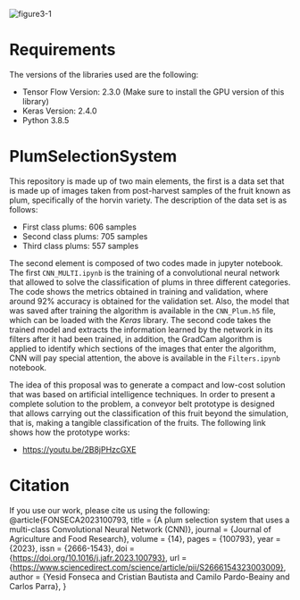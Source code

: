 ![figure3-1](https://user-images.githubusercontent.com/102532937/229074772-839abf55-0b3a-4e40-8912-737b97642cff.png)

# Requirements
The versions of the libraries used are the following:

- Tensor Flow Version: 2.3.0 (Make sure to install the GPU version of this library)
- Keras Version: 2.4.0
- Python 3.8.5


# PlumSelectionSystem
This repository is made up of two main elements, the first is a data set that is made up of images taken from post-harvest samples of the fruit known as plum, specifically of the horvin variety.
The description of the data set is as follows:

- First class plums: 606 samples
- Second class plums: 705 samples
- Third class plums: 557 samples

The second element is composed of two codes made in jupyter notebook. The first `CNN_MULTI.ipynb` is the training of a convolutional neural network that allowed to solve the classification of plums in three different categories. The code shows the metrics obtained in training and validation, where around 92% accuracy is obtained for the validation set. Also, the model that was saved after training the algorithm is available in the `CNN_Plum.h5` file, which can be loaded with the _Keras_ library. The second code takes the trained model and extracts the information learned by the network in its filters after it had been trained, in addition, the GradCam algorithm is applied to identify which sections of the images that enter the algorithm, CNN will pay special attention, the above is available in the `Filters.ipynb` notebook.

The idea of this proposal was to generate a compact and low-cost solution that was based on artificial intelligence techniques. In order to present a complete solution to the problem, a conveyor belt prototype is designed that allows carrying out the classification of this fruit beyond the simulation, that is, making a tangible classification of the fruits. The following link shows how the prototype works:

- https://youtu.be/2B8jPHzcGXE

# Citation
If you use our work, please cite us using the following:
@article{FONSECA2023100793,
title = {A plum selection system that uses a multi-class Convolutional Neural Network (CNN)},
journal = {Journal of Agriculture and Food Research},
volume = {14},
pages = {100793},
year = {2023},
issn = {2666-1543},
doi = {https://doi.org/10.1016/j.jafr.2023.100793},
url = {https://www.sciencedirect.com/science/article/pii/S2666154323003009},
author = {Yesid Fonseca and Cristian Bautista and Camilo Pardo-Beainy and Carlos Parra},
}
